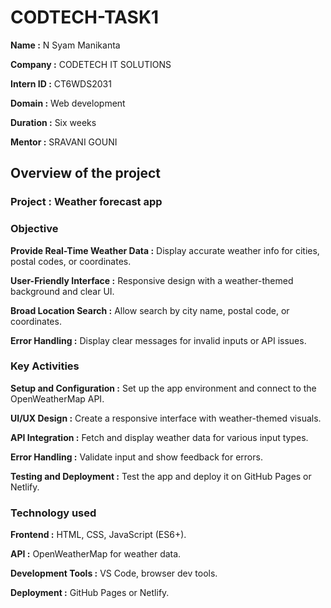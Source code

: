 # CODTECH-TASK1
**Name      :** N Syam Manikanta

**Company   :** CODETECH IT SOLUTIONS

**Intern ID :** CT6WDS2031

**Domain    :** Web development

**Duration  :** Six weeks

**Mentor    :** SRAVANI GOUNI


## Overview of the project 

### Project : Weather forecast app

### Objective

 **Provide Real-Time Weather Data :** Display accurate weather info for cities, postal codes, or coordinates.

 **User-Friendly Interface :** Responsive design with a weather-themed background and clear UI.

 **Broad Location Search :** Allow search by city name, postal code, or coordinates.

 **Error Handling :** Display clear messages for invalid inputs or API issues.

### Key Activities

 **Setup and Configuration :** Set up the app environment and connect to the OpenWeatherMap API.

**UI/UX Design :** Create a responsive interface with weather-themed visuals.

 **API Integration :** Fetch and display weather data for various input types.

 **Error Handling :** Validate input and show feedback for errors.

 **Testing and Deployment :** Test the app and deploy it on GitHub Pages or Netlify.

### Technology used

 **Frontend :** HTML, CSS, JavaScript (ES6+).

 **API :** OpenWeatherMap for weather data.

 **Development Tools :** VS Code, browser dev tools.

 **Deployment :** GitHub Pages or Netlify.
